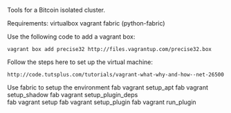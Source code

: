 Tools for a Bitcoin isolated cluster.

Requirements:
    virtualbox
    vagrant
    fabric (python-fabric)

Use the following code to add a vagrant box:

    vagrant box add precise32 http://files.vagrantup.com/precise32.box

Follow the steps here to set up the virtual machine:

    http://code.tutsplus.com/tutorials/vagrant-what-why-and-how--net-26500

Use fabric to setup the environment
    fab vagrant setup_apt
    fab vagrant setup_shadow
    fab vagrant setup_plugin_deps    
    fab vagrant setup
    fab vagrant setup_plugin
    fab vagrant run_plugin
